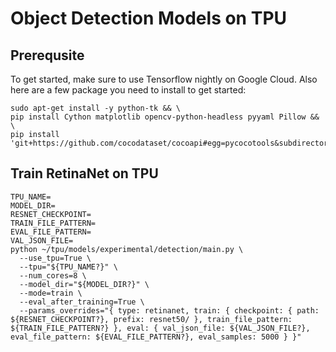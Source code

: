 # Object Detection Models on TPU

## Prerequsite
To get started, make sure to use Tensorflow nightly on Google Cloud. Also here are a few package you need to install to get started:
```
sudo apt-get install -y python-tk && \
pip install Cython matplotlib opencv-python-headless pyyaml Pillow && \
pip install 'git+https://github.com/cocodataset/cocoapi#egg=pycocotools&subdirectory=PythonAPI'
```

## Train RetinaNet on TPU
```
TPU_NAME=
MODEL_DIR=
RESNET_CHECKPOINT=
TRAIN_FILE_PATTERN=
EVAL_FILE_PATTERN=
VAL_JSON_FILE=
python ~/tpu/models/experimental/detection/main.py \
  --use_tpu=True \
  --tpu="${TPU_NAME?}" \
  --num_cores=8 \
  --model_dir="${MODEL_DIR?}" \
  --mode=train \
  --eval_after_training=True \
  --params_overrides="{ type: retinanet, train: { checkpoint: { path: ${RESNET_CHECKPOINT?}, prefix: resnet50/ }, train_file_pattern: ${TRAIN_FILE_PATTERN?} }, eval: { val_json_file: ${VAL_JSON_FILE?}, eval_file_pattern: ${EVAL_FILE_PATTERN?}, eval_samples: 5000 } }"
```
